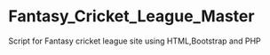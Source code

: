 # Fantasy_Cricket_League_Master
Script for Fantasy cricket league site using HTML,Bootstrap and PHP
